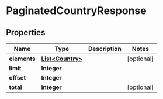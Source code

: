 
# PaginatedCountryResponse

## Properties
Name | Type | Description | Notes
------------ | ------------- | ------------- | -------------
**elements** | [**List&lt;Country&gt;**](Country.md) |  |  [optional]
**limit** | **Integer** |  | 
**offset** | **Integer** |  | 
**total** | **Integer** |  |  [optional]



